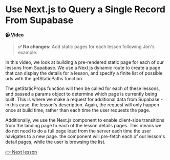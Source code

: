 # Use Next.js to Query a Single Record From Supabase

**[📹 Video](https://egghead.io/lessons/supabase-use-next-js-to-query-a-single-record-from-supabase)**

> **✅ No changes:** Add static pages for each lesson following Jon's example.

In this video, we look at building a pre-rendered static page for each of our lessons from Supabase. We use a Next.js dynamic route to create a page that can display the details for a lesson, and specify a finite list of possible urls with the getStaticPaths function.

The getStaticProps function will then be called for each of these lessons, and passed a params object to determine which page is currently being built. This is where we make a request for additional data from Supabase - in this case, the lesson's description. Again, the request will only happen once at build time, rather than each time the user requests the page.

Additionally, we use the Next.js <Link> component to enable client-side transitions from the landing page to each of the lesson details pages. This means we do not need to do a full page load from the server each time the user navigates to a new page. the <Link> component will pre-fetch each of our lesson's detail pages, while the user is browsing the list.

[👉 Next lesson](/06-implement-third-party-authentication-with-github-in-next-js-using-supabase)